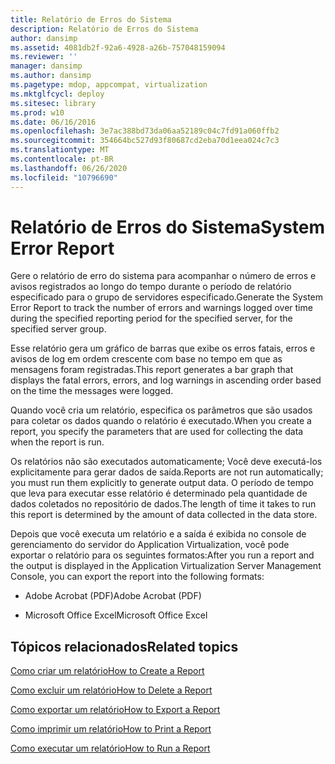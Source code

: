 ```yaml
---
title: Relatório de Erros do Sistema
description: Relatório de Erros do Sistema
author: dansimp
ms.assetid: 4081db2f-92a6-4928-a26b-757048159094
ms.reviewer: ''
manager: dansimp
ms.author: dansimp
ms.pagetype: mdop, appcompat, virtualization
ms.mktglfcycl: deploy
ms.sitesec: library
ms.prod: w10
ms.date: 06/16/2016
ms.openlocfilehash: 3e7ac388bd73da06aa52189c04c7fd91a060ffb2
ms.sourcegitcommit: 354664bc527d93f80687cd2eba70d1eea024c7c3
ms.translationtype: MT
ms.contentlocale: pt-BR
ms.lasthandoff: 06/26/2020
ms.locfileid: "10796690"
---
```

# <span data-ttu-id="eb4d2-103">Relatório de Erros do Sistema</span><span class="sxs-lookup"><span data-stu-id="eb4d2-103">System Error Report</span></span>


<span data-ttu-id="eb4d2-104">Gere o relatório de erro do sistema para acompanhar o número de erros e avisos registrados ao longo do tempo durante o período de relatório especificado para o grupo de servidores especificado.</span><span class="sxs-lookup"><span data-stu-id="eb4d2-104">Generate the System Error Report to track the number of errors and warnings logged over time during the specified reporting period for the specified server, for the specified server group.</span></span>

<span data-ttu-id="eb4d2-105">Esse relatório gera um gráfico de barras que exibe os erros fatais, erros e avisos de log em ordem crescente com base no tempo em que as mensagens foram registradas.</span><span class="sxs-lookup"><span data-stu-id="eb4d2-105">This report generates a bar graph that displays the fatal errors, errors, and log warnings in ascending order based on the time the messages were logged.</span></span>

<span data-ttu-id="eb4d2-106">Quando você cria um relatório, especifica os parâmetros que são usados para coletar os dados quando o relatório é executado.</span><span class="sxs-lookup"><span data-stu-id="eb4d2-106">When you create a report, you specify the parameters that are used for collecting the data when the report is run.</span></span>

<span data-ttu-id="eb4d2-107">Os relatórios não são executados automaticamente; Você deve executá-los explicitamente para gerar dados de saída.</span><span class="sxs-lookup"><span data-stu-id="eb4d2-107">Reports are not run automatically; you must run them explicitly to generate output data.</span></span> <span data-ttu-id="eb4d2-108">O período de tempo que leva para executar esse relatório é determinado pela quantidade de dados coletados no repositório de dados.</span><span class="sxs-lookup"><span data-stu-id="eb4d2-108">The length of time it takes to run this report is determined by the amount of data collected in the data store.</span></span>

<span data-ttu-id="eb4d2-109">Depois que você executa um relatório e a saída é exibida no console de gerenciamento do servidor do Application Virtualization, você pode exportar o relatório para os seguintes formatos:</span><span class="sxs-lookup"><span data-stu-id="eb4d2-109">After you run a report and the output is displayed in the Application Virtualization Server Management Console, you can export the report into the following formats:</span></span>

-   <span data-ttu-id="eb4d2-110">Adobe Acrobat (PDF)</span><span class="sxs-lookup"><span data-stu-id="eb4d2-110">Adobe Acrobat (PDF)</span></span>

-   <span data-ttu-id="eb4d2-111">Microsoft Office Excel</span><span class="sxs-lookup"><span data-stu-id="eb4d2-111">Microsoft Office Excel</span></span>

## <span data-ttu-id="eb4d2-112">Tópicos relacionados</span><span class="sxs-lookup"><span data-stu-id="eb4d2-112">Related topics</span></span>


[<span data-ttu-id="eb4d2-113">Como criar um relatório</span><span class="sxs-lookup"><span data-stu-id="eb4d2-113">How to Create a Report</span></span>](how-to-create-a-reportserver.md)

[<span data-ttu-id="eb4d2-114">Como excluir um relatório</span><span class="sxs-lookup"><span data-stu-id="eb4d2-114">How to Delete a Report</span></span>](how-to-delete-a-reportserver.md)

[<span data-ttu-id="eb4d2-115">Como exportar um relatório</span><span class="sxs-lookup"><span data-stu-id="eb4d2-115">How to Export a Report</span></span>](how-to-export-a-reportserver.md)

[<span data-ttu-id="eb4d2-116">Como imprimir um relatório</span><span class="sxs-lookup"><span data-stu-id="eb4d2-116">How to Print a Report</span></span>](how-to-print-a-reportserver.md)

[<span data-ttu-id="eb4d2-117">Como executar um relatório</span><span class="sxs-lookup"><span data-stu-id="eb4d2-117">How to Run a Report</span></span>](how-to-run-a-reportserver.md)

 

 





